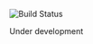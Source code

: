 ![Build Status](https://github.com/Ali-Farhadnia/LeitnerBoxCore/actions/workflows/build.yml/badge.svg)

Under development
